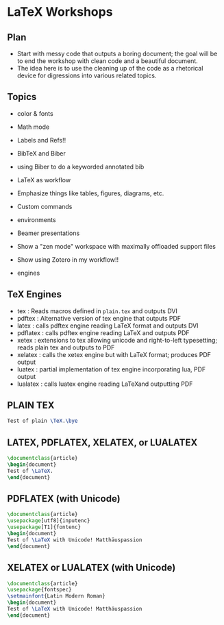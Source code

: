 # LaTeX Workshops

## Plan

+ Start with messy code that outputs a boring document; the goal will be to end the workshop with clean code and a beautiful document.
+ The idea here is to use the cleaning up of the code as a rhetorical device for digressions into various related topics.

## Topics

- color & fonts
- Math mode
- Labels and Refs!!
- BibTeX and Biber
- using Biber to do a keyworded annotated bib

- LaTeX as workflow
- Emphasize things like tables, figures, diagrams, etc.
- Custom commands
- environments
- Beamer presentations
- Show a "zen mode" workspace with maximally offloaded support files
- Show using Zotero in my workflow!!

- engines




## TeX Engines
- tex : Reads macros defined in `plain.tex` and outputs DVI
- pdftex : Alternative version of tex engine that outputs PDF
- latex : calls pdftex engine reading LaTeX format and outputs DVI
- pdflatex : calls pdftex engine reading LaTeX and outputs PDF
- xetex : extensions to tex allowing unicode and right-to-left typesetting; reads plain tex and outputs to PDF
- xelatex : calls the xetex engine but with LaTeX format; produces PDF output
- luatex : partial implementation of tex engine incorporating lua, PDF output
- lualatex : calls luatex engine reading LaTeXand outputting PDF

## PLAIN TEX
  ``` tex
  Test of plain \TeX.\bye
  ```

## LATEX, PDFLATEX, XELATEX, or LUALATEX
  ``` latex
  \documentclass{article}
  \begin{document}
  Test of \LaTeX.
  \end{document}
  ```

## PDFLATEX (with Unicode)
  ``` latex
  \documentclass{article}
  \usepackage[utf8]{inputenc}
  \usepackage[T1]{fontenc}
  \begin{document}
  Test of \LaTeX with Unicode! Matthäuspassion
  \end{document}
  ```

## XELATEX or LUALATEX (with Unicode)
  ``` latex
  \documentclass{article}
  \usepackage{fontspec}
  \setmainfont{Latin Modern Roman}
  \begin{document}
  Test of \LaTeX with Unicode! Matthäuspassion
  \end{document}
  ```
